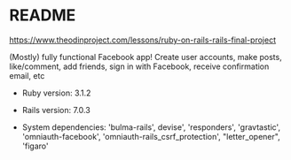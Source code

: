 # README

https://www.theodinproject.com/lessons/ruby-on-rails-rails-final-project

(Mostly) fully functional Facebook app! Create user accounts, make posts, like/comment, add friends, sign in with Facebook, receive confirmation email, etc

* Ruby version: 3.1.2

* Rails version: 7.0.3

* System dependencies: 'bulma-rails', devise', 'responders', 'gravtastic', 'omniauth-facebook', 'omniauth-rails_csrf_protection', "letter_opener", 'figaro'
